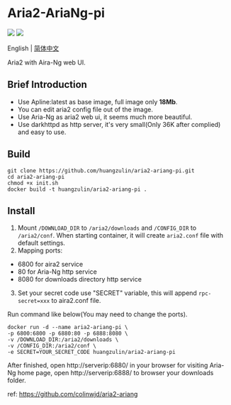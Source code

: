 # Aria2-AriaNg-pi
[![](https://images.microbadger.com/badges/version/huangzulin/aria2-ariang-pi.svg)](https://microbadger.com/images/huangzulin/aria2-ariang-pi "Get your own version badge on microbadger.com")
[![](https://images.microbadger.com/badges/image/huangzulin/aria2-ariang-pi.svg)](https://microbadger.com/images/huangzulin/aria2-ariang-pi "Get your own image badge on microbadger.com")

English | [简体中文](https://github.com/huangzulin/aria2-ariang-pi/blob/master/README.zh-cn.md)

Aria2 with Aira-Ng web UI.



## Brief Introduction
* Use Apline:latest as base image, full image only **18Mb**.
* You can edit aria2 config file out of the image.
* Use Aria-Ng as aria2 web ui, it seems much more beautiful.
* Use darkhttpd as http server, it's very small(Only 36K after complied) and easy to use.

## Build
```
git clone https://github.com/huangzulin/aria2-ariang-pi.git
cd aria2-ariang-pi
chmod +x init.sh
docker build -t huangzulin/aria2-ariang-pi .
```

## Install
1. Mount `/DOWNLOAD_DIR` to `/aria2/downloads` and `/CONFIG_DIR` to `/aria2/conf`. When starting container, it will create  `aria2.conf` file with default settings.
2. Mapping ports:
  * 6800 for aira2 service
  * 80 for Aria-Ng http service
  * 8080 for downloads directory http service
3. Set your secret code use "SECRET" variable, this will append `rpc-secret=xxx` to aira2.conf file.

Run command like below(You may need to change the ports).
```
docker run -d --name aria2-ariang-pi \
-p 6800:6800 -p 6880:80 -p 6888:8080 \
-v /DOWNLOAD_DIR:/aria2/downloads \
-v /CONFIG_DIR:/aria2/conf \
-e SECRET=YOUR_SECRET_CODE huangzulin/aria2-ariang-pi
```
After finished, open http://serverip:6880/ in your browser for visiting Aria-Ng home page, open http://serverip:6888/ to browser your downloads folder.

ref: https://github.com/colinwjd/aria2-ariang
